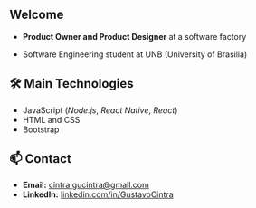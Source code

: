## Welcome

- **Product Owner and Product Designer** at a software factory

- Software Engineering student at UNB (University of Brasilia)

## 🛠️ Main Technologies

- JavaScript (*Node.js*, *React Native*, *React*)
- HTML and CSS
- Bootstrap

## 📫 Contact

- **Email:** [cintra.gucintra@gmail.com](mailto:cintra.gucintra@gmail.com)
- **LinkedIn:** [linkedin.com/in/GustavoCintra](https://www.linkedin.com/in/gustavo-cintra-5aa155269/)

<!---
gccintra/gccintra is a ✨ special ✨ repository because its `README.md` (this file) appears on your GitHub profile.
You can click the Preview link to take a look at your changes.
--->
